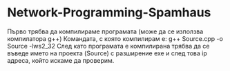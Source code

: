 # Network-Programming-Spamhaus
Първо трябва да компилираме програмата  (може да се използва компилатора g++)
Командата, с която  компилирам е: g++ Source.cpp -o Source -lws2_32
След като програмата е компилирана трябва да се въведе името на проекта (Source) с разширение exe и след това ip адреса, 
който искаме да проверим.
